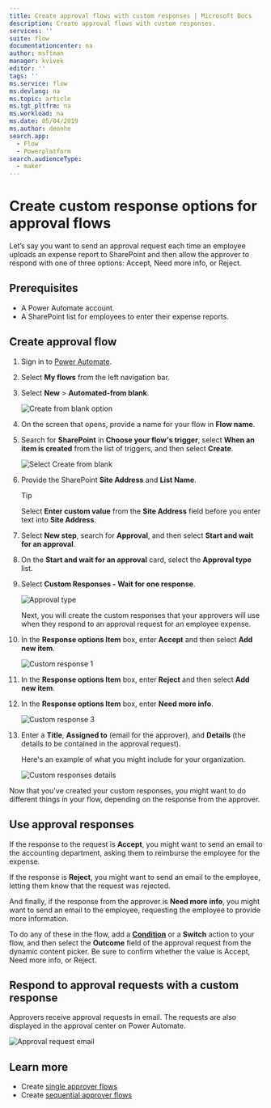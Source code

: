 ```yaml
---
title: Create approval flows with custom responses | Microsoft Docs
description: Create approval flows with custom responses.
services: ''
suite: flow
documentationcenter: na
author: msftman
manager: kvivek
editor: ''
tags: ''
ms.service: flow
ms.devlang: na
ms.topic: article
ms.tgt_pltfrm: na
ms.workload: na
ms.date: 05/04/2019
ms.author: deonhe
search.app: 
  - Flow
  - Powerplatform
search.audienceType: 
  - maker
---
```


# Create custom response options for approval flows


Let’s say you want to send an approval request each time an employee uploads an expense report to SharePoint and then allow the approver to respond with one of three options: Accept, Need more info, or Reject.


## Prerequisites

- A Power Automate account.
- A SharePoint list for employees to enter their expense reports.

## Create approval flow
1. Sign in to [Power Automate](https://flow.microsoft.com).
1. Select **My flows** from the left navigation bar.
1. Select **New** > **Automated-from blank**.

    ![Create from blank option](media/create-approval-response-options/create-approval-response-options.png)

1. On the screen that opens, provide a name for your flow in  **Flow name**. 
  
1. Search for **SharePoint** in **Choose your flow's trigger**, select **When an item is created** from the list of triggers, and then select **Create**.

   ![Select Create from blank](media/create-approval-response-options/create-from-blank.png)

1. Provide the SharePoint **Site Address** and **List Name**. 

   >[!TIP]
   >Select **Enter custom value** from the **Site Address** field before you enter text into **Site Address**.

1. Select **New step**, search for **Approval**, and then select **Start and wait for an approval**.

1. On the **Start and wait for an approval** card, select the **Approval type** list.

1. Select **Custom Responses - Wait for one response**.

    ![Approval type](media/create-approval-response-options/select-approval-type.png)

    Next, you will create the custom responses that your approvers will use when they respond to an approval request for an employee expense.


1. In the **Response options Item** box, enter **Accept** and then select **Add new item**. 

    ![Custom response 1](media/create-approval-response-options/enter-response-1.png)

1. In the **Response options Item** box, enter **Reject** and then select **Add new item**.

1. In the **Response options Item** box, enter **Need more info**.

    ![Custom response 3](media/create-approval-response-options/enter-response-3.png)   
    

1. Enter a **Title**, **Assigned to** (email for the approver), and **Details** (the details to be contained in the approval request).

    Here's an example of what you might include for your organization.

    ![Custom responses details](media/create-approval-response-options/enter-title-assigned-to-details.png)


Now that you've created your custom responses, you might want to do different things in your flow, depending on the response from the approver.


## Use approval responses 

If the response to the request is **Accept**, you might want to send an email to the accounting department, asking them to reimburse the employee for the expense. 

If the response is **Reject**, you might want to send an email to the employee, letting them know that the request was rejected.

And finally, if the response from the approver is **Need more info**, you might want to send an email to the employee, requesting the employee to provide more information.

To do any of these in the flow, add a [**Condition**](add-condition.md) or a **Switch** action to your flow, and then select the **Outcome** field of the approval request from the dynamic content picker. Be sure to confirm whether the value is Accept, Need more info, or Reject.

## Respond to approval requests with a custom response

Approvers receive approval requests in email. The requests are also displayed in the approval center on Power Automate. 

![Approval request email](media/create-approval-response-options/approval-request-email.png)

## Learn more
- Create [single approver flows](modern-approvals.md)
- Create [sequential approver flows](sequential-modern-approvals.md)
